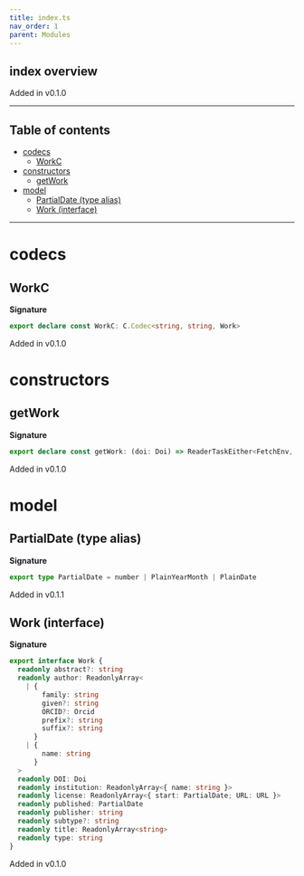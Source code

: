 ```yaml
---
title: index.ts
nav_order: 1
parent: Modules
---
```


## index overview

Added in v0.1.0

---

<h2 class="text-delta">Table of contents</h2>

- [codecs](#codecs)
  - [WorkC](#workc)
- [constructors](#constructors)
  - [getWork](#getwork)
- [model](#model)
  - [PartialDate (type alias)](#partialdate-type-alias)
  - [Work (interface)](#work-interface)

---

# codecs

## WorkC

**Signature**

```ts
export declare const WorkC: C.Codec<string, string, Work>
```

Added in v0.1.0

# constructors

## getWork

**Signature**

```ts
export declare const getWork: (doi: Doi) => ReaderTaskEither<FetchEnv, unknown, Work>
```

Added in v0.1.0

# model

## PartialDate (type alias)

**Signature**

```ts
export type PartialDate = number | PlainYearMonth | PlainDate
```

Added in v0.1.1

## Work (interface)

**Signature**

```ts
export interface Work {
  readonly abstract?: string
  readonly author: ReadonlyArray<
    | {
        family: string
        given?: string
        ORCID?: Orcid
        prefix?: string
        suffix?: string
      }
    | {
        name: string
      }
  >
  readonly DOI: Doi
  readonly institution: ReadonlyArray<{ name: string }>
  readonly license: ReadonlyArray<{ start: PartialDate; URL: URL }>
  readonly published: PartialDate
  readonly publisher: string
  readonly subtype?: string
  readonly title: ReadonlyArray<string>
  readonly type: string
}
```

Added in v0.1.0
